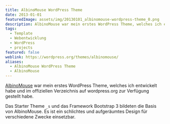 ```yaml
---
title: AlbinoMouse WordPress Theme
date: 2013-01-01
featuredImage: assets/img/20130101_albinomouse-wordpress-theme_0.png
description: AlbinoMouse war mein erstes WordPress Theme, welches ich entwickelt habe und im offiziellen Verzeichnis auf wordpress.org zur Verfügung gestellt habe.
tags:
  - Template
  - Webentwicklung
  - WordPress
  - projects
featured: false
weblink: https://wordpress.org/themes/albinomouse/
aliases:
  - AlbinoMouse WordPress Theme
  - AlbinoMouse
---
```

[AlbinoMouse](https://wordpress.org/themes/albinomouse/) war mein erstes WordPress Theme, welches ich entwickelt habe und im offiziellen Verzeichnis auf wordpress.org zur Verfügung gestellt habe.

Das Starter Theme `_s` und das Framework Bootstrap 3 bildeten die Basis von AlbinoMouse. Es ist ein schlichtes und aufgeräumtes Design für verschiedene Zwecke einsetzbar.
